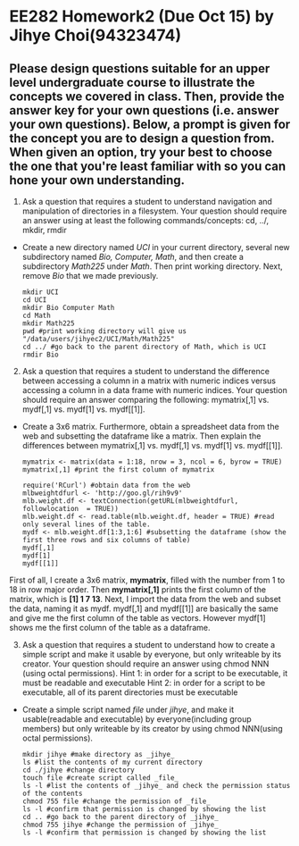 # EE282 Homework2 (Due Oct 15) by Jihye Choi(94323474)
## Please design questions suitable for an upper level undergraduate course to illustrate the concepts we covered in class. Then, provide the answer key for your own questions (i.e. answer your own questions). Below, a prompt is given for the concept you are to design a question from. When given an option, try your best to choose the one that you're least familiar with so you can hone your own understanding.
1. Ask a question that requires a student to understand navigation and manipulation of directories in a filesystem. Your question should require an answer using at least the following commands/concepts: cd, ../, mkdir, rmdir  
* Create a new directory named _UCI_ in your current directory, several new subdirectory named _Bio, Computer, Math_, and then create a subdirectory _Math225_ under _Math_. Then print working directory. Next, remove _Bio_ that we made previously.

      mkdir UCI
      cd UCI
      mkdir Bio Computer Math
      cd Math 
      mkdir Math225
      pwd #print working directory will give us "/data/users/jihyec2/UCI/Math/Math225"
      cd ../ #go back to the parent directory of Math, which is UCI
      rmdir Bio

2. Ask a question that requires a student to understand the difference between accessing a column in a matrix with numeric indices versus accessing a column in a data frame with numeric indices. Your question should require an answer comparing the following: mymatrix[,1] vs. mydf[,1] vs. mydf[1] vs. mydf[[1]].
* Create a 3x6 matrix. Furthermore, obtain a spreadsheet data from the web and subsetting the dataframe like a matrix. Then explain the differences between mymatrix[,1] vs. mydf[,1] vs. mydf[1] vs. mydf[[1]].  

      mymatrix <- matrix(data = 1:18, nrow = 3, ncol = 6, byrow = TRUE)
      mymatrix[,1] #print the first column of mymatrix

      require('RCurl') #obtain data from the web
      mlbweightdfurl <- 'http://goo.gl/rih9v9'
      mlb.weight.df <- textConnection(getURL(mlbweightdfurl, followlocation  = TRUE))
      mlb.weight.df <- read.table(mlb.weight.df, header = TRUE) #read only several lines of the table. 
      mydf <- mlb.weight.df[1:3,1:6] #subsetting the dataframe (show the first three rows and six columns of table)
      mydf[,1]
      mydf[1]
      mydf[[1]]
      

First of all, I create a 3x6 matrix, **mymatrix**, filled with the number from 1 to 18 in row major order. Then **mymatrix[,1]** prints the first column of the matrix, which is  **[1]  1  7 13**.
Next, I import the data from the web and subset the data, naming it as mydf. mydf[,1] and mydf[[1]] are basically the same and give me the first column of the table as vectors. However mydf[1] shows me the first column of the table as a dataframe.


3. Ask a question that requires a student to understand how to create a simple script and make it usable by everyone, but only writeable by its creator. Your question should require an answer using chmod NNN (using octal permissions).
Hint 1: in order for a script to be executable, it must be readable and executable
Hint 2: in order for a script to be executable, all of its parent directories must be executable

* Create a simple script named _file_ under _jihye_, and make it usable(readable and executable) by everyone(including group members) but only writeable by its creator by using chmod NNN(using octal permissions). 

      mkdir jihye #make directory as _jihye_
      ls #list the contents of my current directory 
      cd ./jihye #change directory 
      touch file #create script called _file_
      ls -l #list the contents of _jihye_ and check the permission status of the contents
      chmod 755 file #change the permission of _file_
      ls -l #confirm that permission is changed by showing the list
      cd .. #go back to the parent directory of _jihye_
      chmod 755 jihye #change the permission of _jihye_
      ls -l #confirm that permission is changed by showing the list
      
